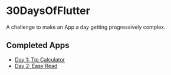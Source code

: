# 30DaysOfFlutter

A challenge to make an App a day getting progressively complex.

## Completed Apps

- [Day 1: Tip Calculator](https://github.com/brewmeakay/30DaysOfFlutter/tree/main/01_tip_calculator)
- [Day 2: Easy Read](https://github.com/brewmeakay/30DaysOfFlutter/tree/main/02_easy_read)


